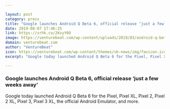```yaml
---

layout: post
category: press
title: "Google launches Android Q Beta 6, official release ‘just a few weeks away’"
date: 2019-08-07 17:46:25
link: https://vrhk.co/2KvyY0O
image: https://venturebeat.com/wp-content/uploads/2019/03/android-q-beta.png?w=1200&strip=all
domain: venturebeat.com
author: "VentureBeat"
icon: https://venturebeat.com/wp-content/themes/vb-news/img/favicon.ico
excerpt: "Google today launched Android Q Beta 6 for the Pixel, Pixel XL, Pixel 2, Pixel 2 XL, Pixel 3, Pixel 3 XL, the official Android Emulator, and more."

---
```


### Google launches Android Q Beta 6, official release ‘just a few weeks away’

Google today launched Android Q Beta 6 for the Pixel, Pixel XL, Pixel 2, Pixel 2 XL, Pixel 3, Pixel 3 XL, the official Android Emulator, and more.